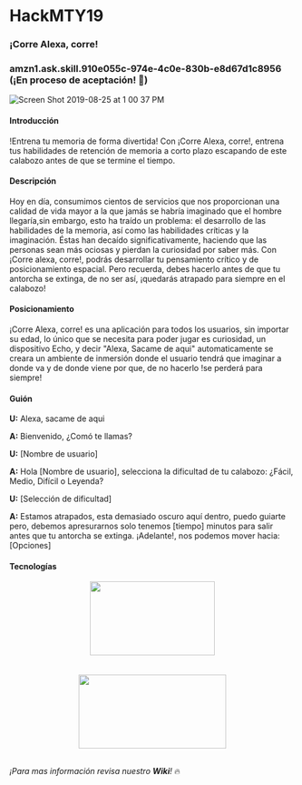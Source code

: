 # HackMTY19
### ¡Corre Alexa, corre!
### amzn1.ask.skill.910e055c-974e-4c0e-830b-e8d67d1c8956 (¡En proceso de aceptación! 🎉)

![Screen Shot 2019-08-25 at 1 00 37 PM](https://user-images.githubusercontent.com/44983143/63653906-b036fb00-c738-11e9-8346-6b341902c306.png)

#### Introducción
!Entrena tu memoria de forma divertida! Con ¡Corre Alexa, corre!, entrena tus habilidades de retención de memoria a corto plazo escapando de este calabozo antes de que se termine el tiempo.

#### Descripción
Hoy en día, consumimos cientos de servicios que nos proporcionan una calidad de vida mayor a la que jamás se habría imaginado que el hombre llegaría,sin embargo, esto ha traído un problema: el desarrollo de las habilidades de la memoria, así como las habilidades críticas y la imaginación. Éstas han decaído significativamente, haciendo que las personas sean más ociosas y pierdan la curiosidad por saber más. Con ¡Corre alexa, corre!, podrás desarrollar tu pensamiento crítico y de posicionamiento espacial. Pero recuerda, debes hacerlo antes de que tu antorcha se extinga, de no ser así, ¡quedarás atrapado para siempre en el calabozo!

#### Posicionamiento
¡Corre Alexa, corre! es una aplicación para todos los usuarios, sin importar su edad, lo único que se necesita para poder jugar es curiosidad, un dispositivo Echo, y decir "Alexa, Sacame de aqui" automaticamente se creara un ambiente de inmersión donde el usuario tendrá que imaginar a donde va y de donde viene por que, de no hacerlo !se perderá para siempre!

#### Guión
**U:** Alexa, sacame de aqui

**A:** Bienvenido, ¿Comó te llamas?

**U:** [Nombre de usuario]

**A:** Hola [Nombre de usuario], selecciona la dificultad de tu calabozo: ¿Fácil, Medio, Difícil o Leyenda?

**U:** [Selección de dificultad]

**A:** Estamos atrapados, esta demasiado oscuro aquí dentro, puedo guiarte pero, debemos apresurarnos solo tenemos [tiempo] minutos para salir antes que tu antorcha se extinga. ¡Adelante!, nos podemos mover hacia: [Opciones]

#### Tecnologías
<div align="center">
<img src="https://upload.wikimedia.org/wikipedia/commons/thumb/d/d9/Node.js_logo.svg/590px-Node.js_logo.svg.png"width="220" height="130">
</div>

<br>
<br>

<div align="center">
<img src="https://www.freepngimg.com/thumb/technology/58389-alexa-show-echo-amazon-command-amazon.com-device.png" width="260" height="130">
</div>

<br>

*¡Para mas información revisa nuestro **Wiki**!* 🔥
